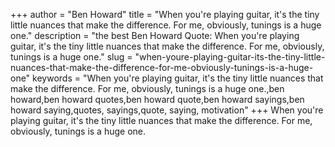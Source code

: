 +++
author = "Ben Howard"
title = "When you're playing guitar, it's the tiny little nuances that make the difference. For me, obviously, tunings is a huge one."
description = "the best Ben Howard Quote: When you're playing guitar, it's the tiny little nuances that make the difference. For me, obviously, tunings is a huge one."
slug = "when-youre-playing-guitar-its-the-tiny-little-nuances-that-make-the-difference-for-me-obviously-tunings-is-a-huge-one"
keywords = "When you're playing guitar, it's the tiny little nuances that make the difference. For me, obviously, tunings is a huge one.,ben howard,ben howard quotes,ben howard quote,ben howard sayings,ben howard saying,quotes, sayings,quote, saying, motivation"
+++
When you're playing guitar, it's the tiny little nuances that make the difference. For me, obviously, tunings is a huge one.

